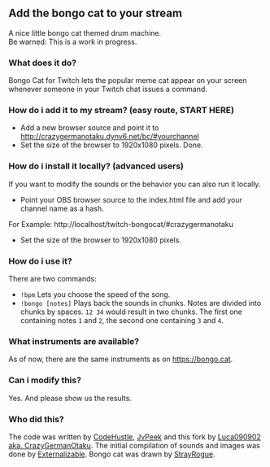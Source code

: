 ## Add the bongo cat to your stream
A nice little bongo cat themed drum machine.  
Be warned: This is a work in progress.

### What does it do?
Bongo Cat for Twitch lets the popular meme cat appear on your screen whenever someone in your Twitch chat issues a command.

### How do i add it to my stream? (easy route, START HERE)
 * Add a new browser source and point it to http://crazygermanotaku.dynv6.net/bc/#yourchannel
 * Set the size of the browser to 1920x1080 pixels.
Done.

### How do i install it locally? (advanced users)
If you want to modify the sounds or the behavior you can also run it locally.

 * Point your OBS browser source to the index.html file and add your channel name as a hash.

For Example:
http://localhost/twitch-bongocat/#crazygermanotaku

 * Set the size of the browser to 1920x1080 pixels.

### How do i use it?
There are two commands:  
 * `!bpm`
Lets you choose the speed of the song.
 * `!bongo [notes]`
Plays back the sounds in chunks.
Notes are divided into chunks by spaces. `12 34` would result in two chunks.
The first one containing notes `1` and `2`, the second one containing `3` and `4`.

### What instruments are available?
As of now, there are the same instruments as on https://bongo.cat.

### Can i modify this?
Yes. And please show us the results.

### Who did this?
The code was written by [CodeHustle](https://twitch.tv/codehustle), [JvPeek](https://twitch.tv/jvpeek) and this fork by [Luca090902 aka. CrazyGermanOtaku](https://twitch.tv/crazygermanotaku).
The initial compilation of sounds and images was done by [Externalizable](https://github.com/Externalizable).
Bongo cat was drawn by [StrayRogue](https://twitter.com/StrayRogue).
